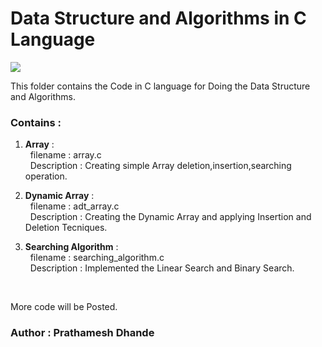 # Data Structure and Algorithms in C Language

![](https://img.shields.io/badge/language-C-blue?style=flat-square&logo=c)

<p align='left'>
This folder contains the Code in C language for Doing the Data Structure and Algorithms.
</p>

### Contains : </br>
1. **Array** : </br>
&nbsp; filename : array.c </br>
&nbsp; Description : Creating simple Array deletion,insertion,searching operation.

2. **Dynamic Array** : </br>
&nbsp; filename : adt_array.c </br>
&nbsp; Description : Creating the Dynamic Array and applying Insertion and Deletion Tecniques.

3. **Searching Algorithm** :</br>
&nbsp; filename : searching_algorithm.c </br>
&nbsp; Description : Implemented the Linear Search and Binary Search.
</br>

More code will be Posted.

### Author : Prathamesh Dhande
